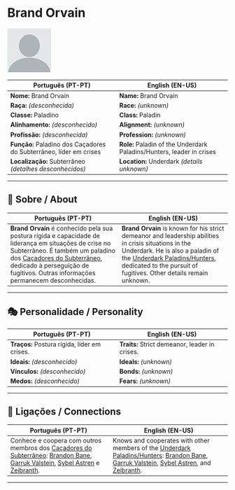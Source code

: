 # Brand Orvain

![Brand Orvain](docs/assets/npc/npc_blank.png)

| **Português (PT-PT)** | **English (EN-US)** |
| --------------------- | ------------------- |
| **Nome:** Brand Orvain | **Name:** Brand Orvain |
| **Raça:** *(desconhecida)* | **Race:** *(unknown)* |
| **Classe:** Paladino | **Class:** Paladin |
| **Alinhamento:** *(desconhecido)* | **Alignment:** *(unknown)* |
| **Profissão:** *(desconhecida)* | **Profession:** *(unknown)* |
| **Função:** Paladino dos Caçadores do Subterrâneo, líder em crises | **Role:** Paladin of the Underdark Paladins/Hunters, leader in crises |
| **Localização:** Subterrâneo *(detalhes desconhecidos)* | **Location:** Underdark *(details unknown)* |

---

## 📖 Sobre / About

| **Português (PT-PT)**                                                                                                                                                                                                                                         | **English (EN-US)**                                                                                                                                                                                                                                       |
| ------------------------------------------------------------------------------------------------------------------------------------------------------------------------------------------------------------------------------------------------------------- | --------------------------------------------------------------------------------------------------------------------------------------------------------------------------------------------------------------------------------------------------------- |
| **Brand Orvain** é conhecido pela sua postura rígida e capacidade de liderança em situações de crise no Subterrâneo. É também um paladino dos [Caçadores do Subterrâneo](underdark_paladins.md), dedicado à perseguição de fugitivos. Outras informações permanecem desconhecidas. | **Brand Orvain** is known for his strict demeanor and leadership abilities in crisis situations in the Underdark. He is also a paladin of the [Underdark Paladins/Hunters](underdark_paladins.md), dedicated to the pursuit of fugitives. Other details remain unknown. |

---

## 🎭 Personalidade / Personality

| **Português (PT-PT)** | **English (EN-US)** |
| --------------------- | ------------------- |
| **Traços:** Postura rígida, líder em crises. | **Traits:** Strict demeanor, leader in crises. |
| **Ideais:** *(desconhecido)* | **Ideals:** *(unknown)* |
| **Vínculos:** *(desconhecido)* | **Bonds:** *(unknown)* |
| **Medos:** *(desconhecido)* | **Fears:** *(unknown)* |

---

## 🔗 Ligações / Connections

| **Português (PT-PT)** | **English (EN-US)** |
| --------------------- | ------------------- |
| Conhece e coopera com outros membros dos [Caçadores do Subterrâneo](underdark_paladins.md): [Brandon Bane](docs/npc/Underdark%20Paladin/brandon_bane.md), [Garruk Valstein](docs/npc/Underdark%20Paladin/garruk_valstein.md), [Sybel Astren](docs/npc/Underdark%20Paladin/sybel_astren.md) e [Zeibranth](docs/npc/Underdark%20Paladin/zeibranth.md). | Knows and cooperates with other members of the [Underdark Paladins/Hunters](underdark_paladins.md): [Brandon Bane](docs/npc/Underdark%20Paladin/brandon_bane.md), [Garruk Valstein](docs/npc/Underdark%20Paladin/garruk_valstein.md), [Sybel Astren](docs/npc/Underdark%20Paladin/sybel_astren.md), and [Zeibranth](docs/npc/Underdark%20Paladin/zeibranth.md). |


---
